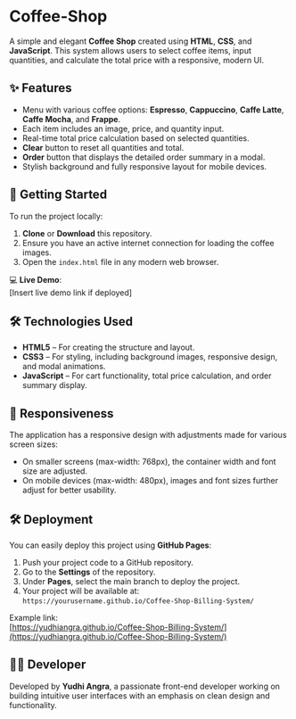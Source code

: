 # Coffee-Shop

A simple and elegant **Coffee Shop** created using **HTML**, **CSS**, and **JavaScript**. This system allows users to select coffee items, input quantities, and calculate the total price with a responsive, modern UI.

## ✨ Features
- Menu with various coffee options: **Espresso**, **Cappuccino**, **Caffe Latte**, **Caffe Mocha**, and **Frappe**.
- Each item includes an image, price, and quantity input.
- Real-time total price calculation based on selected quantities.
- **Clear** button to reset all quantities and total.
- **Order** button that displays the detailed order summary in a modal.
- Stylish background and fully responsive layout for mobile devices.

## 🚀 Getting Started
To run the project locally:

1. **Clone** or **Download** this repository.
2. Ensure you have an active internet connection for loading the coffee images.
3. Open the `index.html` file in any modern web browser.

💻 **Live Demo**:  
[Insert live demo link if deployed]

## 🛠️ Technologies Used
- **HTML5** – For creating the structure and layout.
- **CSS3** – For styling, including background images, responsive design, and modal animations.
- **JavaScript** – For cart functionality, total price calculation, and order summary display.

## 📱 Responsiveness
The application has a responsive design with adjustments made for various screen sizes:
- On smaller screens (max-width: 768px), the container width and font size are adjusted.
- On mobile devices (max-width: 480px), images and font sizes further adjust for better usability.

## 🛠️ Deployment
You can easily deploy this project using **GitHub Pages**:

1. Push your project code to a GitHub repository.
2. Go to the **Settings** of the repository.
3. Under **Pages**, select the main branch to deploy the project.
4. Your project will be available at:  
   `https://yourusername.github.io/Coffee-Shop-Billing-System/`

Example link:  
[https://yudhiangra.github.io/Coffee-Shop-Billing-System/](https://yudhiangra.github.io/Coffee-Shop-Billing-System/)

## 👨‍💻 Developer
Developed by **Yudhi Angra**, a passionate front-end developer working on building intuitive user interfaces with an emphasis on clean design and functionality.
